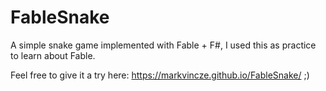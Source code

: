# FableSnake

A simple snake game implemented with Fable + F#, I used this as practice to learn about Fable.

Feel free to give it a try here: https://markvincze.github.io/FableSnake/ ;)